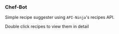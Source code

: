 ### Chef-Bot

Simple recipe suggester using `API-Ninja`'s recipes API.

Double click recipes to view them in detail
